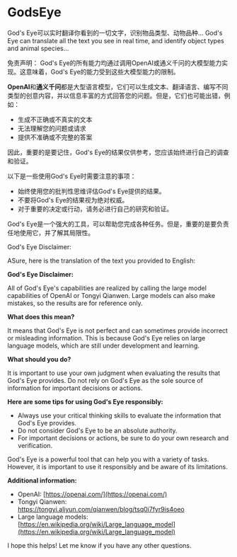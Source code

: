 # GodsEye
God's Eye可以实时翻译你看到的一切文字，识别物品类型、动物品种...
God's Eye can translate all the text you see in real time, and identify object types and animal species...

免责声明：
God's Eye的所有能力均通过调用OpenAI或通义千问的大模型能力实现。这意味着，God's Eye的能力受到这些大模型能力的限制。

**OpenAI**和**通义千问**都是大型语言模型，它们可以生成文本、翻译语言、编写不同类型的创意内容，并以信息丰富的方式回答您的问题。但是，它们也可能出错，例如：

* 生成不正确或不真实的文本
* 无法理解您的问题或请求
* 提供不准确或不完整的答案

因此，重要的是要记住，God's Eye的结果仅供参考，您应该始终进行自己的调查和验证。

以下是一些使用God's Eye时需要注意的事项：

* 始终使用您的批判性思维评估God's Eye提供的结果。
* 不要将God's Eye的结果视为绝对权威。
* 对于重要的决定或行动，请务必进行自己的研究和验证。

God's Eye是一个强大的工具，可以帮助您完成各种任务。但是，重要的是要负责任地使用它，并了解其局限性。



God's Eye Disclaimer:

ASure, here is the translation of the text you provided to English:

**God's Eye Disclaimer:**

All of God's Eye's capabilities are realized by calling the large model capabilities of OpenAI or Tongyi Qianwen. Large models can also make mistakes, so the results are for reference only.

**What does this mean?**

It means that God's Eye is not perfect and can sometimes provide incorrect or misleading information. This is because God's Eye relies on large language models, which are still under development and learning.

**What should you do?**

It is important to use your own judgment when evaluating the results that God's Eye provides. Do not rely on God's Eye as the sole source of information for important decisions or actions.

**Here are some tips for using God's Eye responsibly:**

* Always use your critical thinking skills to evaluate the information that God's Eye provides.
* Do not consider God's Eye to be an absolute authority.
* For important decisions or actions, be sure to do your own research and verification.

God's Eye is a powerful tool that can help you with a variety of tasks. However, it is important to use it responsibly and be aware of its limitations.

**Additional information:**

* OpenAI: [https://openai.com/](https://openai.com/)
* Tongyi Qianwen: https://tongyi.aliyun.com/qianwen/blog/tsq0i7fyr9is4oeo
* Large language models: [https://en.wikipedia.org/wiki/Large_language_model](https://en.wikipedia.org/wiki/Large_language_model)

I hope this helps! Let me know if you have any other questions.
